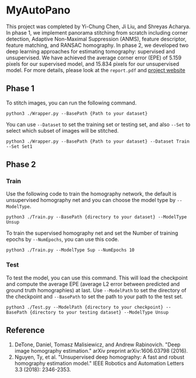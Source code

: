 # MyAutoPano
This project was completed by Yi-Chung Chen, Ji Liu, and Shreyas Acharya. In phase 1, we implement panorama stitching from scratch including corner detection, Adaptive Non-Maximal Suppression (ANMS), feature descriptor, feature matching, and RANSAC homography. In phase 2, we developed two deep learning approaches for estimating tomography: supervised and unsupervised. We have achieved the average corner error (EPE) of 5.159 pixels for our supervised model, and 15.834 pixels for our unsupervised model. For more details, please look at the `report.pdf` and [project website](https://cmsc733.github.io/2022/proj/p1/) 

## Phase 1
To stitch images, you can run the following command.
```
python3 ./Wrapper.py --BasePath {Path to your dataset}
```

You can use `--Dataset` to set the training set or testing set, and also `--Set` to select which subset of images will be stitched.
```
python3 ./Wrapper.py --BasePath {Path to your dataset} --Dataset Train --Set Set1
```

## Phase 2
### Train
Use the following code to train the homography network, the default is unsupervised homography net and you can choose the model type by `--ModelType`.
```
python3 ./Train.py --BasePath {directory to your dataset} --ModelType Unsup
```

To train the supervised homography net and set the Number of training epochs by `--NumEpochs`, you can use this code.
```
python3 ./Train.py --ModelType Sup --NumEpochs 10
```

### Test
To test the model, you can use this command. This will load the checkpoint and compute the average EPE (average L2 error between predicted and ground truth homographies) at last. Use `--ModelPath` to set the directory of the checkpoint and `--BasePath` to set the path to your path to the test set.

```
python3 ./Test.py --ModelPath {directory to your checkpoint} --BasePath {directory to your testing dataset} --ModelType Unsup
```
## Reference
1. DeTone, Daniel, Tomasz Malisiewicz, and Andrew Rabinovich. "Deep image homography estimation." arXiv preprint arXiv:1606.03798 (2016).
2. Nguyen, Ty, et al. "Unsupervised deep homography: A fast and robust homography estimation model." IEEE Robotics and Automation Letters 3.3 (2018): 2346-2353.
